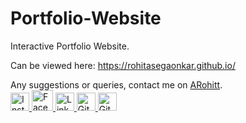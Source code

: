# Portfolio-Website

Interactive Portfolio Website.

Can be viewed here: https://rohitasegaonkar.github.io/

Any suggestions or queries, contact me on [ARohitt](mailto:rohit.asegaonkar18@vit.edu).<br>
<a href="https://www.instagram.com/rohitasegaonkar/?hl=de">
     <img alt="Instagram" src="https://assets.stickpng.com/images/580b57fcd9996e24bc43c521.png"
         width="30" height="29">
</a>
<a href="https://www.facebook.com/hatch.damp">
     <img alt="Facebook" src="https://pngimg.com/uploads/facebook_logos/facebook_logos_PNG19753.png"
         width="34" height="33">
</a>
<a href="https://www.linkedin.com/in/rohit-asegaonkar-b8657216a/">
     <img alt="Linkedin" src="https://content.linkedin.com/content/dam/me/business/en-us/amp/brand-site/v2/bg/LI-Bug.svg.original.svg"
         width="30" height="29">
</a>
<a href="https://github.com/RohitAsegaonkar">
     <img alt="Github" src="https://github.githubassets.com/images/modules/logos_page/Octocat.png"
         width="30" height="29">
</a>
<a href="https://gitlab.com/ARohitt">
     <img alt="GitLab" src="https://theme.zdassets.com/theme_assets/410268/7f943f2114dd9c5131d6ab56ab8a43f4e062e185.png"
         width="30" height="29">
</a>